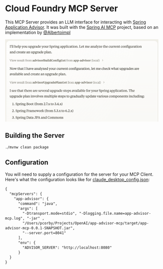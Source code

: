 # Cloud Foundry MCP Server

This MCP Server provides an LLM interface for interacting with [Spring Application Advisor](https://techdocs.broadcom.com/us/en/vmware-tanzu/spring/tanzu-spring/commercial/spring-tanzu/app-advisor-what-is-app-advisor.html). It was built with the [Spring AI MCP](https://spring.io/blog/2024/12/11/spring-ai-mcp-announcement) project, based on an implementation by [@Albertoimpl](https://github.com/Albertoimpl)

![Sample](images/sample.png)

## Building the Server

```bash
./mvnw clean package
```

## Configuration

You will need to supply a configuration for the server for your MCP Client. Here's what the configuration looks like for [claude_desktop_config.json](https://modelcontextprotocol.io/quickstart/user):

```
{
  "mcpServers": {
    "app-advisor": {
      "command": "java",
      "args": [
        "-Dtransport.mode=stdio", "-Dlogging.file.name=app-advisor-mcp.log", "-jar" ,
        "/Users/pcorby/Projects/OpenAI/app-advisor-mcp/target/app-advisor-mcp-0.0.1-SNAPSHOT.jar",
        "--server.port=8041"
      ],
      "env": {
        "ADVISOR_SERVER": "http://localhost:8080"
      }
  }
}
```
